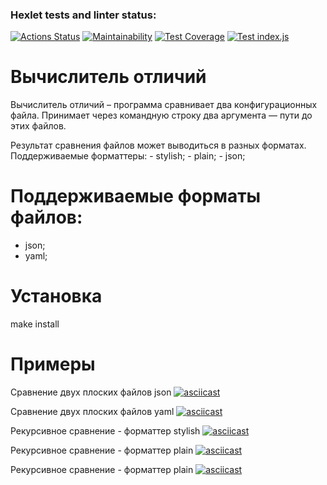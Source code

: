 ### Hexlet tests and linter status:
[![Actions Status](https://github.com/VgomerV/frontend-project-46/actions/workflows/hexlet-check.yml/badge.svg)](https://github.com/VgomerV/frontend-project-46/actions)
[![Maintainability](https://api.codeclimate.com/v1/badges/b7a75ce6c141523bc047/maintainability)](https://codeclimate.com/github/VgomerV/frontend-project-46/maintainability)
[![Test Coverage](https://api.codeclimate.com/v1/badges/b7a75ce6c141523bc047/test_coverage)](https://codeclimate.com/github/VgomerV/frontend-project-46/test_coverage)
[![Test index.js](https://github.com/VgomerV/frontend-project-46/actions/workflows/nodejs.yml/badge.svg)](https://github.com/VgomerV/frontend-project-46/actions/workflows/nodejs.yml)

# Вычислитель отличий
Вычислитель отличий – программа сравнивает два конфигурационных файла. Принимает через командную строку два аргумента — пути до этих файлов.

Результат сравнения файлов может выводиться в разных форматах.
Поддерживаемые форматтеры:
    - stylish;
    - plain;
    - json;

# Поддерживаемые форматы файлов:
  - json;
  - yaml;

# Установка

make install


# Примеры
Сравнение двух плоских файлов json
[![asciicast](https://asciinema.org/a/U4QUbfJQzz9TuvvJ6j5m3oLqj.svg)](https://asciinema.org/a/U4QUbfJQzz9TuvvJ6j5m3oLqj)

Сравнение двух плоских файлов yaml
[![asciicast](https://asciinema.org/a/EtVk5fBrOkXQ4dZfvsx019inD.svg)](https://asciinema.org/a/EtVk5fBrOkXQ4dZfvsx019inD)

Рекурсивное сравнение - форматтер stylish
[![asciicast](https://asciinema.org/a/Qg6KEyBTFoWZutYDdZulCj0zq.svg)](https://asciinema.org/a/Qg6KEyBTFoWZutYDdZulCj0zq)

Рекурсивное сравнение - форматтер plain
[![asciicast](https://asciinema.org/a/sdFssPuPvtAOaOozysG2F0u3a.svg)](https://asciinema.org/a/sdFssPuPvtAOaOozysG2F0u3a)

Рекурсивное сравнение - форматтер plain
[![asciicast](https://asciinema.org/a/NAK8Em0tOgq05so6LtsVWnuXW.svg)](https://asciinema.org/a/NAK8Em0tOgq05so6LtsVWnuXW)